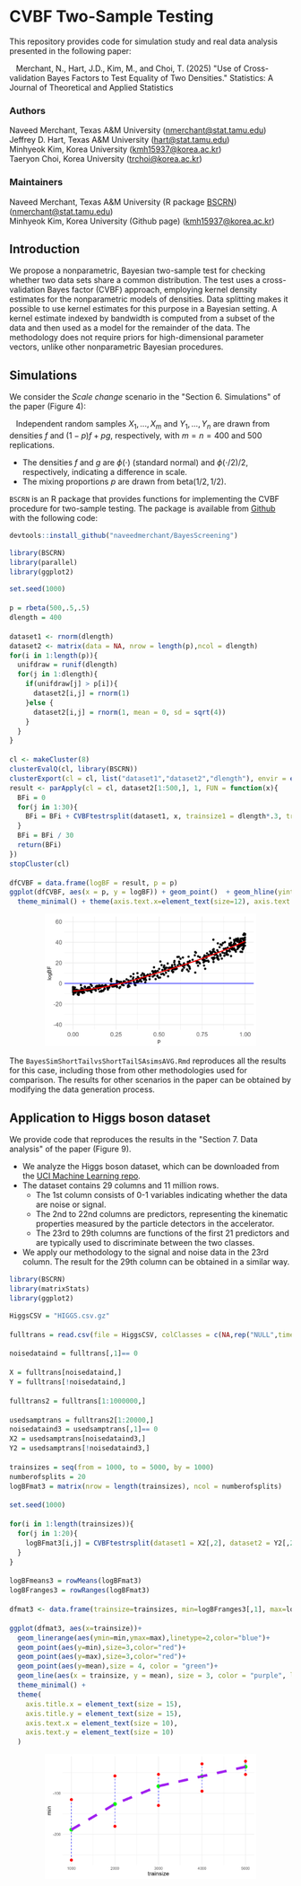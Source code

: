 # CVBF Two-Sample Testing

This repository provides code for simulation study and real data analysis presented in the following paper:

&nbsp;&nbsp; Merchant, N., Hart, J.D., Kim, M., and Choi, T. (2025) "Use of Cross-validation Bayes Factors to Test Equality of Two Densities." Statistics: A Journal of Theoretical and Applied Statistics

### Authors

Naveed Merchant, Texas A&M University (nmerchant@stat.tamu.edu)<br/>
Jeffrey D. Hart, Texas A&M University (hart@stat.tamu.edu)<br/>
Minhyeok Kim, Korea University (kmh15937@korea.ac.kr)<br/>
Taeryon Choi, Korea University (trchoi@korea.ac.kr)<br/>

### Maintainers

Naveed Merchant, Texas A&M University (R package [BSCRN](https://github.com/naveedmerchant/BayesScreening)) (nmerchant@stat.tamu.edu)<br/>
Minhyeok Kim, Korea University (Github page) (kmh15937@korea.ac.kr)<br/>

## Introduction

We propose a nonparametric, Bayesian two-sample test for checking whether two data sets share a common distribution. The test uses a cross-validation Bayes factor (CVBF) approach, employing kernel density estimates for the nonparametric models of densities. Data splitting makes it possible to use kernel estimates for this purpose in a Bayesian setting. A kernel estimate indexed by bandwidth is computed from a subset of the data and then used as a model for the remainder of the data. The methodology does not require priors for high-dimensional parameter vectors, unlike other nonparametric Bayesian procedures.

## Simulations

We consider the *Scale change* scenario in the "Section 6. Simulations" of the paper (Figure 4):

&nbsp;&nbsp; Independent random samples $`X_{1},...,X_{m}`$ and $`Y_{1},...,Y_{n}`$ are drawn from densities $`f`$ and $`(1-p)f + pg`$, respectively, with $`m = n = 400`$ and $`500`$ replications.
- The densities $`f`$ and $`g`$ are $`\phi(\cdot)`$ (standard normal) and $`\phi(\cdot/2)/2`$, respectively, indicating a difference in scale.
- The mixing proportions $`p`$ are drawn from $`\text{beta}(1/2,1/2)`$.

`BSCRN` is an R package that provides functions for implementing the CVBF procedure for two-sample testing. The package is available from [Github](https://github.com/naveedmerchant/BayesScreening) with the following code:
``` r
devtools::install_github("naveedmerchant/BayesScreening")

```

``` r
library(BSCRN)
library(parallel)
library(ggplot2)

```

``` r
set.seed(1000)

p = rbeta(500,.5,.5)
dlength = 400

dataset1 <- rnorm(dlength)
dataset2 <- matrix(data = NA, nrow = length(p),ncol = dlength)
for(i in 1:length(p)){
  unifdraw = runif(dlength)
  for(j in 1:dlength){
    if(unifdraw[j] > p[i]){
      dataset2[i,j] = rnorm(1)
    }else {
      dataset2[i,j] = rnorm(1, mean = 0, sd = sqrt(4))
    }
  }
}

cl <- makeCluster(8)
clusterEvalQ(cl, library(BSCRN))
clusterExport(cl = cl, list("dataset1","dataset2","dlength"), envir = environment())
result <- parApply(cl = cl, dataset2[1:500,], 1, FUN = function(x){
  BFi = 0
  for(j in 1:30){
    BFi = BFi + CVBFtestrsplit(dataset1, x, trainsize1 = dlength*.3, trainsize2 = dlength*.3)$logBF
  }
  BFi = BFi / 30
  return(BFi)
})
stopCluster(cl)

dfCVBF = data.frame(logBF = result, p = p)
ggplot(dfCVBF, aes(x = p, y = logBF)) + geom_point()  + geom_hline(yintercept = 0, color = "blue") + geom_smooth(colour = "red", se = FALSE) + ylim(c(-40, 60)) +
  theme_minimal() + theme(axis.text.x=element_text(size=12), axis.text.y = element_text(size=12))

```

<p align="center">
  <img src="figure/CVBFShortvShort.png" width="75%">
</p>

The `BayesSimShortTailvsShortTailSAsimsAVG.Rmd` reproduces all the results for this case, including those from other methodologies used for comparison. The results for other scenarios in the paper can be obtained by modifying the data generation process.

## Application to Higgs boson dataset

We provide code that reproduces the results in the "Section 7. Data analysis" of the paper (Figure 9). 
- We analyze the Higgs boson dataset, which can be downloaded from the [UCI Machine Learning repo](https://archive.ics.uci.edu/dataset/280/higgs).
- The dataset contains 29 columns and 11 million rows.
    - The 1st column consists of 0-1 variables indicating whether the data are noise or signal.
    - The 2nd to 22nd columns are predictors, representing the kinematic properties measured by the particle detectors in the accelerator.
    - The 23rd to 29th columns are functions of the first 21 predictors and are typically used to discriminate between the two classes.
- We apply our methodology to the signal and noise data in the 23rd column. The result for the 29th column can be obtained in a similar way.

``` r
library(BSCRN)
library(matrixStats)
library(ggplot2)

```

``` r
HiggsCSV = "HIGGS.csv.gz"

fulltrans = read.csv(file = HiggsCSV, colClasses = c(NA,rep("NULL",times = 21),rep(NA,times = 7)), header = FALSE)

noisedataind = fulltrans[,1]== 0

X = fulltrans[noisedataind,]
Y = fulltrans[!noisedataind,]

fulltrans2 = fulltrans[1:1000000,]

usedsamptrans = fulltrans2[1:20000,]
noisedataind3 = usedsamptrans[,1]== 0
X2 = usedsamptrans[noisedataind3,]
Y2 = usedsamptrans[!noisedataind3,]

trainsizes = seq(from = 1000, to = 5000, by = 1000)
numberofsplits = 20
logBFmat3 = matrix(nrow = length(trainsizes), ncol = numberofsplits)

set.seed(1000)

for(i in 1:length(trainsizes)){
  for(j in 1:20){
    logBFmat3[i,j] = CVBFtestrsplit(dataset1 = X2[,2], dataset2 = Y2[,2], trainsize1 = trainsizes[i], trainsize2 = trainsizes[i])$logBF
  }
}

logBFmeans3 = rowMeans(logBFmat3)
logBFranges3 = rowRanges(logBFmat3)

dfmat3 <- data.frame(trainsize=trainsizes, min=logBFranges3[,1], max=logBFranges3[,2], mean = logBFmeans3)

ggplot(dfmat3, aes(x=trainsize))+
  geom_linerange(aes(ymin=min,ymax=max),linetype=2,color="blue")+
  geom_point(aes(y=min),size=3,color="red")+
  geom_point(aes(y=max),size=3,color="red")+
  geom_point(aes(y=mean),size = 4, color = "green")+
  geom_line(aes(x = trainsize, y = mean), size = 3, color = "purple", linetype = 2) +
  theme_minimal() +
  theme(
    axis.title.x = element_text(size = 15),
    axis.title.y = element_text(size = 15),
    axis.text.x = element_text(size = 10),
    axis.text.y = element_text(size = 10)
  )

```

<p align="center">
  <img src="figure/TrainAndValidSizeHiggs2.png" width="75%">
</p>
